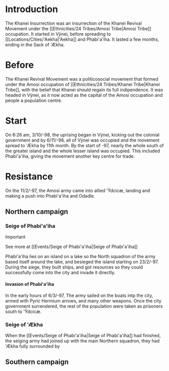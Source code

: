 # Introduction
The Khanei Insurrection was an insurrection of the Khanei Revival Movement under the [[Ethnicities/24 Tribes/Amosi Tribe|Amosi Tribe]] occupation. It started in Vÿnei, before spreading to [[Locations/Cities/'Aekha|'Aekha]] and Phabi'a'iha. It lasted a few months, ending in the Sack of 'Ækha.
# Before
The Khanei Revival Movement was a politicosocial movement that formed under the Amosi occupation of [[Ethnicities/24 Tribes/Khanei Tribe|Khanei Tribe]], with the belief that Khanei should regain its full indipendence.
It was headed in Vÿnei, as it now acted as the capital of the Amosi occupation and people a population centre.
# Start
On 6:26 am, 3/10/-98, the uprising began in Vÿnei, kicking out the colonial government and by 6/11/-98, all of Vÿnei was occupied and the movement spread to 'Ækha by 11th month.
By the start of -97, nearly the whole south of the greater island and the whole lesser island was occupied. This included Phabi'a'iha, giving the movement another key centre for trade.
# Resistance
On the 11/2/-97, the Amosi army came into allied 'Ÿdcicæ, landing and making a push into Phabi'a'iha and Odadle.
## Northern campaign 
### Seige of Phabi'a'iha
> [!important] 
See more at [[Events/Seige of Phabi'a'iha|Seige of Phabi'a'iha]]

Phabi'a'iha lies on an island on a lake so the North squadron of the army based itself around the lake, and besieged the island starting on 23/2/-97.
During the siege, they built ships, and got resources so they could successfully come into the city and invade it directly.
#### Invasion of Phabi'a'iha
In the early hours of 6/3/-97, The army sailed on the boats intp the city, armed with Pyric Hermium arrows, and many other weapons. Once the city government surrendered, the rest of the population were taken as prisoners south to 'Ÿdcicæ.
### Seige of 'Ækha
When the [[Events/Seige of Phabi'a'iha|Seige of Phabi'a'iha]] had finished, the seiging army had joined up with the main Northern squadron, they had 'Ækha fully surrounded by
## Southern campaign 